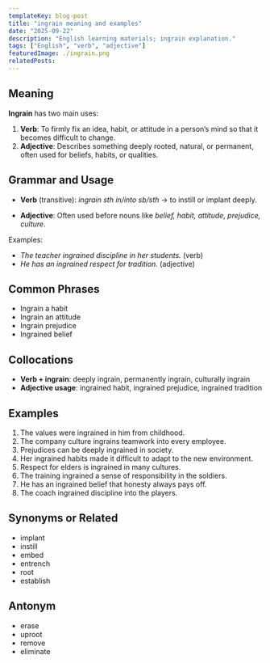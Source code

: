 ```yaml
---
templateKey: blog-post
title: "ingrain meaning and examples"
date: "2025-09-22"
description: "English learning materials; ingrain explanation."
tags: ["English", "verb", "adjective"]
featuredImage: ./ingrain.png
relatedPosts:
---
```


## Meaning

**Ingrain** has two main uses:

1. **Verb**: To firmly fix an idea, habit, or attitude in a person’s mind so that it becomes difficult to change.
2. **Adjective**: Describes something deeply rooted, natural, or permanent, often used for beliefs, habits, or qualities.

## Grammar and Usage

- **Verb** (transitive):
  _ingrain sth in/into sb/sth_
  → to instill or implant deeply.

- **Adjective**:
  Often used before nouns like _belief, habit, attitude, prejudice, culture_.

Examples:

- _The teacher ingrained discipline in her students._ (verb)
- _He has an ingrained respect for tradition._ (adjective)

## Common Phrases

- Ingrain a habit
- Ingrain an attitude
- Ingrain prejudice
- Ingrained belief

## Collocations

- **Verb + ingrain**: deeply ingrain, permanently ingrain, culturally ingrain
- **Adjective usage**: ingrained habit, ingrained prejudice, ingrained tradition

## Examples

1. The values were ingrained in him from childhood.
2. The company culture ingrains teamwork into every employee.
3. Prejudices can be deeply ingrained in society.
4. Her ingrained habits made it difficult to adapt to the new environment.
5. Respect for elders is ingrained in many cultures.
6. The training ingrained a sense of responsibility in the soldiers.
7. He has an ingrained belief that honesty always pays off.
8. The coach ingrained discipline into the players.

## Synonyms or Related

- implant
- instill
- embed
- entrench
- root
- establish

## Antonym

- erase
- uproot
- remove
- eliminate
